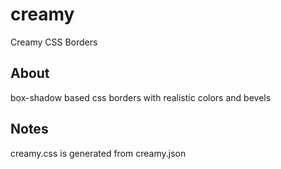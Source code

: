 # creamy
Creamy CSS Borders

## About
box-shadow based css borders with realistic colors and bevels

## Notes
creamy.css is generated from creamy.json
